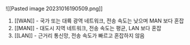 ![[Pasted image 20231016190509.png]]

1) [[WAN]] - 국가 또는 대륙 광역 네트워크, 전송 속도는 낮으며 MAN 보다 혼잡 
2) [[MAN]] - 대도시 지역 네트워크, 전송 속도는 평균, LAN 보다 혼잡
3) [[LAN]] - 근거리 통신망, 전송 속도가 빠르고 혼잡하지 않음